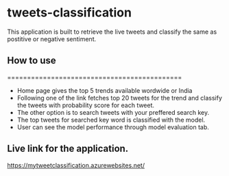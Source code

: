 # tweets-classification

This application is built to retrieve the live tweets and classify the same as postitive or negative sentiment.

## How to use 
============================================
+ Home page gives the top 5 trends available wordwide or India 
+ Following one of the link fetches top 20 tweets for the trend and classify the tweets with probability score for each tweet.
+ The other option is to search tweets with your preffered search key.
+ The top tweets for searched key word is classified with the model.
+ User can see the model performance through model evaluation tab.

## Live link for the application.
https://mytweetclassification.azurewebsites.net/

